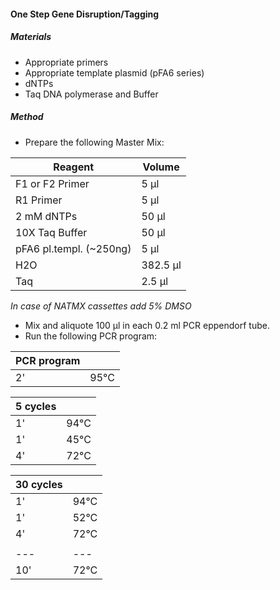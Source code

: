 #### One Step Gene Disruption/Tagging
##### Materials
* Appropriate primers
* Appropriate template plasmid (pFA6 series)
* dNTPs
* Taq DNA polymerase and Buffer

##### Method
* Prepare the following Master Mix:

| Reagent 				 |	Volume |
|---|---|
|F1 or F2 Primer| 	5 μl   |
|R1 Primer      |  5 μl   |
|2 mM dNTPs              |  50 μl  |
|10X Taq Buffer          |  50 μl  |
|pFA6 pl.templ. (~250ng) |  5 μl   |
|H2O                     | 382.5 μl|
|Taq                     |  2.5 μl |

*In case of NATMX cassettes add 5% DMSO*

* Mix and aliquote 100 μl in each 0.2 ml PCR eppendorf tube.
* Run the following PCR program:


|PCR program| |
|---|---|
|2' | 95°C|

|5 cycles| |
|---|---|
|1' | 94°C|
|1' | 45°C|
|4' | 72°C|

|30 cycles| |
|---|---|
|1' | 94°C | 
|1' | 52°C | 
|4' | 72°C | 
|||
|---|---|
|10'| 72°C |   |
